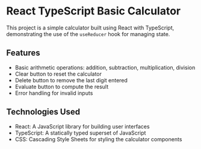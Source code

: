 # React TypeScript Basic Calculator

This project is a simple calculator built using React with TypeScript, demonstrating the use of the `useReducer` hook for managing state.

## Features

- Basic arithmetic operations: addition, subtraction, multiplication, division
- Clear button to reset the calculator
- Delete button to remove the last digit entered
- Evaluate button to compute the result
- Error handling for invalid inputs

## Technologies Used

- React: A JavaScript library for building user interfaces
- TypeScript: A statically typed superset of JavaScript
- CSS: Cascading Style Sheets for styling the calculator components
